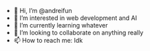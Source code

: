- 👋 Hi, I’m @andreifun
- 👀 I’m interested in web development and AI
- 🌱 I’m currently learning whatever
- 💞️ I’m looking to collaborate on anything really
- 📫 How to reach me: Idk
